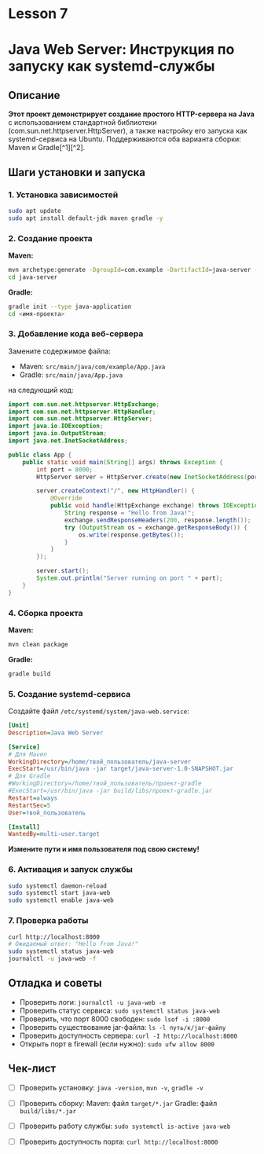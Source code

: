 # Lesson 7

# Java Web Server: Инструкция по запуску как systemd-службы

## Описание

**Этот проект демонстрирует создание простого HTTP-сервера на Java** с использованием стандартной библиотеки (com.sun.net.httpserver.HttpServer), а также настройку его запуска как systemd-сервиса на Ubuntu.
Поддерживаются оба варианта сборки: Maven и Gradle[^1][^2].

## Шаги установки и запуска

### 1. Установка зависимостей

```bash
sudo apt update
sudo apt install default-jdk maven gradle -y
```


### 2. Создание проекта

**Maven:**

```bash
mvn archetype:generate -DgroupId=com.example -DartifactId=java-server -DarchetypeArtifactId=maven-archetype-quickstart -DinteractiveMode=false
cd java-server
```

**Gradle:**

```bash
gradle init --type java-application
cd <имя-проекта>
```


### 3. Добавление кода веб-сервера

Замените содержимое файла:

- Maven: `src/main/java/com/example/App.java`
- Gradle: `src/main/java/App.java`

на следующий код:

```java
import com.sun.net.httpserver.HttpExchange;
import com.sun.net.httpserver.HttpHandler;
import com.sun.net.httpserver.HttpServer;
import java.io.IOException;
import java.io.OutputStream;
import java.net.InetSocketAddress;

public class App {
    public static void main(String[] args) throws Exception {
        int port = 8000;
        HttpServer server = HttpServer.create(new InetSocketAddress(port), 0);

        server.createContext("/", new HttpHandler() {
            @Override
            public void handle(HttpExchange exchange) throws IOException {
                String response = "Hello from Java!";
                exchange.sendResponseHeaders(200, response.length());
                try (OutputStream os = exchange.getResponseBody()) {
                    os.write(response.getBytes());
                }
            }
        });

        server.start();
        System.out.println("Server running on port " + port);
    }
}
```


### 4. Сборка проекта

**Maven:**

```bash
mvn clean package
```

**Gradle:**

```bash
gradle build
```


### 5. Создание systemd-сервиса

Создайте файл `/etc/systemd/system/java-web.service`:

```ini
[Unit]
Description=Java Web Server

[Service]
# Для Maven
WorkingDirectory=/home/твой_пользователь/java-server
ExecStart=/usr/bin/java -jar target/java-server-1.0-SNAPSHOT.jar
# Для Gradle
#WorkingDirectory=/home/твой_пользователь/проект-gradle
#ExecStart=/usr/bin/java -jar build/libs/проект-gradle.jar
Restart=always
RestartSec=5
User=твой_пользователь

[Install]
WantedBy=multi-user.target
```

**Измените пути и имя пользователя под свою систему!**

### 6. Активация и запуск службы

```bash
sudo systemctl daemon-reload
sudo systemctl start java-web
sudo systemctl enable java-web
```


### 7. Проверка работы

```bash
curl http://localhost:8000
# Ожидаемый ответ: "Hello from Java!"
sudo systemctl status java-web
journalctl -u java-web -f
```


## Отладка и советы

- Проверить логи:
`journalctl -u java-web -e`
- Проверить статус сервиса:
`sudo systemctl status java-web`
- Проверить, что порт 8000 свободен:
`sudo lsof -i :8000`
- Проверить существование jar-файла:
`ls -l путь/к/jar-файлу`
- Проверить доступность сервера:
`curl -I http://localhost:8000`
- Открыть порт в firewall (если нужно):
`sudo ufw allow 8000`


## Чек-лист

- [ ] Проверить установку:
`java -version`, `mvn -v`, `gradle -v`
- [ ] Проверить сборку:
Maven: файл `target/*.jar`
Gradle: файл `build/libs/*.jar`
- [ ] Проверить работу службы:
`sudo systemctl is-active java-web`
- [ ] Проверить доступность порта:
`curl http://localhost:8000`



